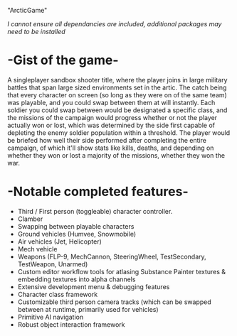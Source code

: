 "ArcticGame"

*I cannot ensure all dependancies are included, additional packages may need to be installed*

# -Gist of the game-
A singleplayer sandbox shooter title, where the player joins in large military battles that span large sized environments set in the artic. The catch being that every character on screen (so long as they were on of the same team) was playable, and you could swap between them at will instantly. Each soldier you could swap between would be designated a specific class, and the missions of the campaign would progress whether or not the player actually won or lost, which was determined by the side first capable of depleting the enemy soldier population within a threshold. The player would be briefed how well their side performed after completing the entire campaign, of which it'll show stats like kills, deaths, and depending on whether they won or lost a majority of the missions, whether they won the war.

# -Notable completed features-
- Third / First person (toggleable) character controller.
- Clamber
- Swapping between playable characters
- Ground vehicles (Humvee, Snowmobile)
- Air vehicles (Jet, Helicopter)
- Mech vehicle
- Weapons (FLP-9, MechCannon, SteeringWheel, TestSecondary, TestWeapon, Unarmed)
- Custom editor workflow tools for atlasing Substance Painter textures & embedding textures into alpha channels
- Extensive development menu & debugging features
- Character class framework
- Customizable third person camera tracks (which can be swapped between at runtime, primarily used for vehicles)
- Primitive AI navigation
- Robust object interaction framework
